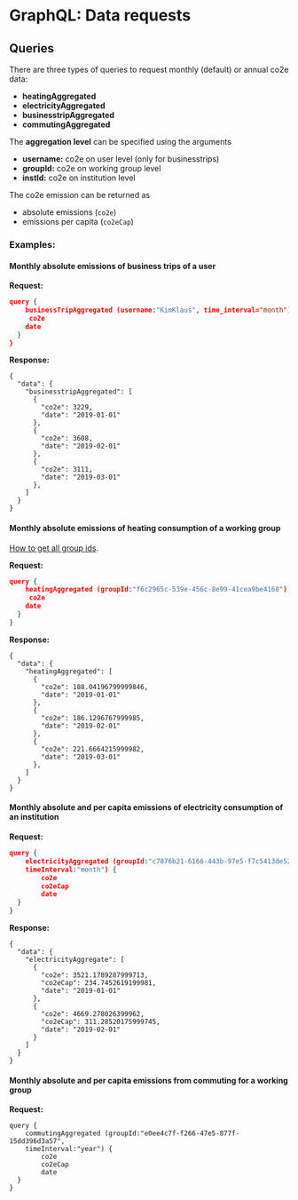 # GraphQL: Data requests

## Queries

There are three types of queries to request monthly (default) or annual co2e data: 

- **heatingAggregated**
- **electricityAggregated**
- **businesstripAggregated** 
- **commutingAggregated**

The **aggregation level** can be specified using the arguments

- **username:** co2e on user level (only for businesstrips) 
- **groupId:** co2e on working group level
- **instId:** co2e on institution level 

The co2e emission can be returned as 

- absolute emissions (`co2e`)
- emissions per capita (`co2eCap`)

### Examples:  

#### Monthly absolute emissions of business trips of a user  
**Request:**

``` json
query {
	businessTripAggregated (username:"KimKlaus", time_interval="month") {
	 co2e
    date
  }
}
```

**Response:**

```
{
  "data": {
    "businesstripAggregated": [
      {
        "co2e": 3229,
        "date": "2019-01-01"
      },
      {
        "co2e": 3608,
        "date": "2019-02-01"
      },
      {
        "co2e": 3111,
        "date": "2019-03-01"
      },
    ]
  }
}
```

#### Monthly absolute emissions of heating consumption of a working group 

[How to get all group ids](./graphql_user_requests.md).

**Request:**

``` json
query {
	heatingAggregated (groupId:"f6c2965c-539e-456c-8e99-41cea9be4168") {
	 co2e
    date
  }
}
```

**Response:**

```
{
  "data": {
    "heatingAggregated": [
      {
        "co2e": 188.04196799999846,
        "date": "2019-01-01"
      },
      {
        "co2e": 186.1296767999985,
        "date": "2019-02-01"
      },
      {
        "co2e": 221.6664215999982,
        "date": "2019-03-01"
      },
    ]
  }
}
```

#### Monthly absolute and per capita emissions of electricity consumption of an institution 

**Request:**

``` json
query {
	electricityAggregated (groupId:"c7876b21-6166-443b-97e5-f7c5413de520", 
    timeInterval:"month") {
		co2e
    	co2eCap
    	date
  }
}
```

**Response:**

```
{
  "data": {
    "electricityAggregate": [
      {
        "co2e": 3521.1789287999713,
        "co2eCap": 234.7452619199981,
        "date": "2019-01-01"
      },
      {
        "co2e": 4669.278026399962,
        "co2eCap": 311.28520175999745,
        "date": "2019-02-01"
      }
    ]
  }
}
```


#### Monthly absolute and per capita emissions from commuting for a working group 

**Request:**

```
query {
	commutingAggregated (groupId:"e0ee4c7f-f266-47e5-877f-15dd396d3a57", 
    timeInterval:"year") {
		co2e
    	co2eCap
    	date
  }
}
```


